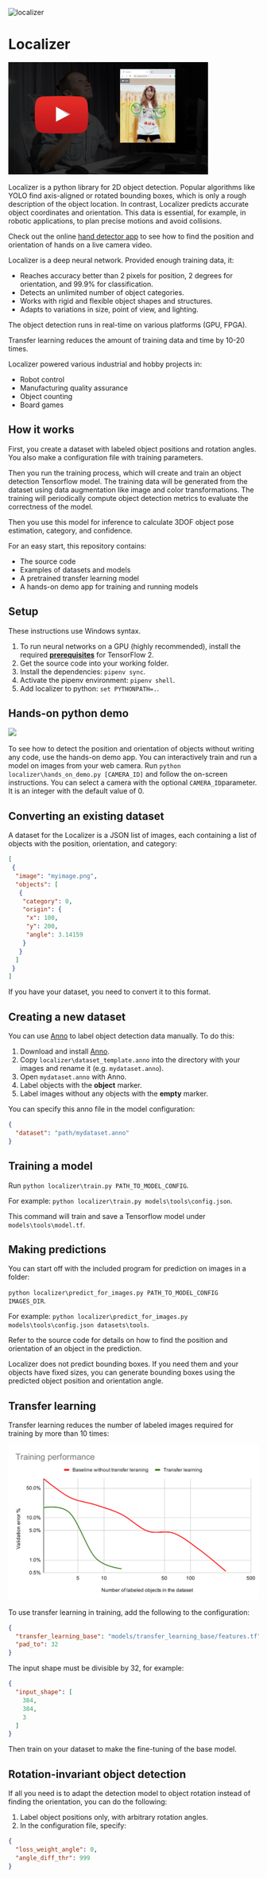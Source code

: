 ![localizer](https://github.com/ivan-alles/localizer/workflows/CI/badge.svg)

# Localizer

[![Video Intro](/assets/youtube_thumbnail.jpg)](https://youtu.be/M1_5VaDYxK4 "Video Intro")

Localizer is a python library for 2D object detection. Popular algorithms like YOLO find axis-aligned
or rotated bounding boxes, which is only a rough description of the object location. 
In contrast, Localizer predicts accurate object coordinates and orientation. This data is essential, 
for example, in robotic applications, to plan precise motions and avoid collisions.

Check out the online [hand detector app](https://ivan-alles.github.io/localizer/) to see how to find the position and 
orientation of hands on a live camera video.

Localizer is a deep neural network. Provided enough training data, it:
* Reaches accuracy better than 2 pixels for position, 2 degrees for orientation, and 99.9% for classification.
* Detects an unlimited number of object categories.
* Works with rigid and flexible object shapes and structures.
* Adapts to variations in size, point of view, and lighting.


The object detection runs in real-time on various platforms (GPU, FPGA).

Transfer learning reduces the amount of training data and time by 10-20 times.

Localizer powered various industrial and hobby projects in:
* Robot control
* Manufacturing quality assurance
* Object counting
* Board games

## How it works

First, you create a dataset with labeled object positions and rotation angles. You also make a configuration file with
training parameters. 

Then you run the training process, which will create and train an object detection Tensorflow model. The training data 
will be generated from the dataset using data augmentation like image and color transformations. The training will
periodically compute object detection metrics to evaluate the correctness of the model. 

Then you use this model for inference to calculate 3DOF object pose estimation, category, and confidence.

For an easy start, this repository contains:
* The source code
* Examples of datasets and models
* A pretrained transfer learning model
* A hands-on demo app for training and running models

## Setup
These instructions use Windows syntax. 

1. To run neural networks on a GPU (highly recommended), 
   install the required **[prerequisites](https://www.tensorflow.org/install/gpu)** for TensorFlow 2.
2. Get the source code into your working folder.
3. Install the dependencies: `pipenv sync`.
4. Activate the pipenv environment: `pipenv shell`.
5. Add localizer to python: `set PYTHONPATH=.`.  

## Hands-on python demo

<img src="./assets/hands_on.gif">

To see how to detect the position and orientation of objects without writing any code, use the hands-on demo app. 
You can interactively train and run a model on images from your web camera. Run 
`python localizer\hands_on_demo.py [CAMERA_ID]` and follow the on-screen instructions. 
You can select a camera with the optional `CAMERA_ID`parameter. It is an integer with the default value of 0. 

## Converting an existing dataset

A dataset for the Localizer is a JSON list of images, each containing a list of objects 
with the position, orientation, and category:

```json
[
 {
  "image": "myimage.png",
  "objects": [
   {
    "category": 0,
    "origin": {
     "x": 100,
     "y": 200,
     "angle": 3.14159
    }
   }
  ]
 }
]
```

If you have your dataset, you need to convert it to this format.

## Creating a new dataset 

You can use [Anno](https://github.com/urobots-io/anno/) to label object detection data manually. To do this:

1. Download and install [Anno](https://github.com/urobots-io/anno/).
2. Copy `localizer\dataset_template.anno` into the directory with your images and rename it (e.g. `mydataset.anno`).
3. Open `mydataset.anno` with Anno.
4. Label objects with the **object** marker. 
5. Label images without any objects with the **empty** marker.

You can specify this anno file in the model configuration:

```json
{
  "dataset": "path/mydataset.anno"
} 
```

## Training a model
Run `python localizer\train.py PATH_TO_MODEL_CONFIG`. 

For example: `python localizer\train.py models\tools\config.json`.

This command will train and save a Tensorflow model under `models\tools\model.tf`.

## Making predictions
You can start off with the included program for prediction on images in a folder:
 
`python localizer\predict_for_images.py PATH_TO_MODEL_CONFIG IMAGES_DIR`.
 
For example: `python localizer\predict_for_images.py models\tools\config.json datasets\tools`.

Refer to the source code for details on how to find the position and orientation of an object in the prediction.

Localizer does not predict bounding boxes. If you need them and your objects have fixed sizes, you can generate 
bounding boxes using the predicted object position and orientation angle.

## Transfer learning
Transfer learning reduces the number of labeled images required for training by more than 10 times:

<img src="./assets/Training performance.svg">

To use transfer learning in training, add the following to the configuration:

```json
{
  "transfer_learning_base": "models/transfer_learning_base/features.tf",
  "pad_to": 32
} 
```
The input shape must be divisible by 32, for example:

```json
{
  "input_shape": [
    384,
    384,
    3
  ]
} 
```

Then train on your dataset to make the fine-tuning of the base model.

## Rotation-invariant object detection

If all you need is to adapt the detection model to object rotation instead of finding the orientation, you can do 
the following:

1. Label object positions only, with arbitrary rotation angles.
2. In the configuration file, specify:
```json
{
  "loss_weight_angle": 0,
  "angle_diff_thr": 999
} 
``` 

